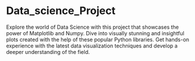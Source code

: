 # Data_science_Project
Explore the world of Data Science with this project that showcases the power of Matplotlib and Numpy. Dive into visually stunning and insightful plots created with the help of these popular Python libraries. Get hands-on experience with the latest data visualization techniques and develop a deeper understanding of the field.
